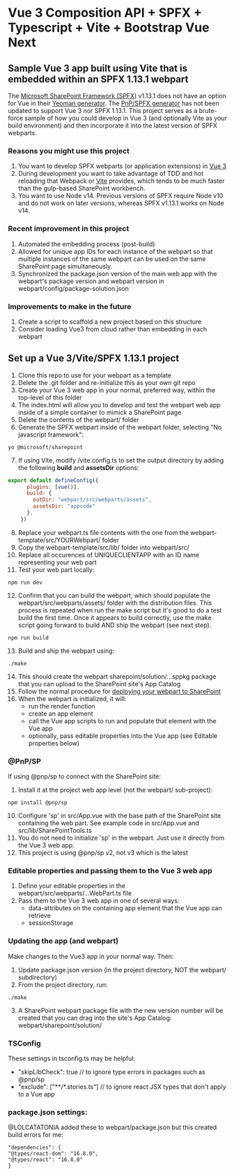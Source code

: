 # Vue 3 Composition API + SPFX + Typescript + Vite + Bootstrap Vue Next

## Sample Vue 3 app built using Vite that is embedded within an SPFX 1.13.1 webpart

The [Microsoft SharePoint Framework (SPFX)](https://docs.microsoft.com/en-us/sharepoint/dev/spfx/set-up-your-development-environment) v1.13.1 does not have an option for Vue in their [Yeoman generator](https://docs.microsoft.com/en-us/sharepoint/dev/spfx/toolchain/scaffolding-projects-using-yeoman-sharepoint-generator). The [PnP/SPFX generator](https://pnp.github.io/generator-spfx/#spfx-generator-version) has not been updated to support Vue 3 nor SPFX 1.13.1. This project serves as a brute-force sample of how you could develop in Vue 3 (and optionally Vite as your build environment) and then incorporate it into the latest version of SPFX webparts.


### Reasons you might use this project
1. You want to develop SPFX webparts (or application extensions) in [Vue 3](https://v3.vuejs.org/)
2. During development you want to take advantage of TDD and hot reloading that Webpack or [Vite](https://vitejs.dev/) provides, which tends to be much faster than the gulp-based SharePoint workbench.
3. You want to use Node v14. Previous versions of SPFX require Node v10 and do not work on later versions, whereas SPFX v1.13.1 works on Node v14.


### Recent improvement in this project
1. Automated the embedding process (post-build)
2. Allowed for unique app IDs for each instance of the webpart so that multiple instances of the same webpart can be used on the same SharePoint page simultaneously.
3. Synchronized the package.json version of the main web app with the webpart's package version and webpart version in webpart/config/package-solution.json

### Improvements to make in the future
1. Create a script to scaffold a new project based on this structure
2. Consider loading Vue3 from cloud rather than embedding in each webpart


## Set up a Vue 3/Vite/SPFX 1.13.1 project
1. Clone this repo to use for your webpart as a template
2. Delete the .git folder and re-initialize this as your own git repo
3. Create your Vue 3 web app in your normal, preferred way, within the top-level of this folder
4. The index.html will allow you to develop and test the webpart web app inside of a simple container to mimick a SharePoint page
5. Delete the contents of the webpart/ folder
6. Generate the SPFX webpart inside of the webpart folder, selecting "No javascript framework":
```shell
yo @microsoft/sharepoint
```
7. If using Vite, modify /vite.config.ts to set the output directory by adding the following **build** and **assetsDir** options:
```javascript
export default defineConfig({
	  plugins: [vue()],
	  build: {
	    outDir: "webpart/src/webparts/assets",
	    assetsDir: "appcode"
	  },
	})
```
8. Replace your webpart.ts file contents with the one from the webpart-template/src/YOURWebpart/ folder
9. Copy the webpart-template/src/lib/ folder into webpart/src/
10. Replace all occurences of UNIQUECLIENTAPP with an ID name representing your web part
11. Test your web part locally:
```shell
npm run dev
```
12. Confirm that you can build the webpart, which should populate the webpart/src/webparts/assets/ folder with the distribution files. This process is repeated when run the make script but it's good to do a test build the first time. Once it appears to build correctly, use the make script going forward to build AND ship the webpart (see next step).
```shell
npm run build
```
13. Build and ship the webpart using:
```shell
./make
```
14. This should create the webpart sharepoint/solution/...sppkg package that you can upload to the SharePoint site's App Catalog
15. Follow the normal procedure for [deploying your webpart to SharePoint](https://docs.microsoft.com/en-us/sharepoint/dev/spfx/web-parts/get-started/serve-your-web-part-in-a-sharepoint-page)
16. When the webpart is initialized, it will:
    - run the render function
    - create an app element
    - call the Vue app scripts to run and populate that element with the Vue app
	- optionally, pass editable properties into the Vue app (see Editable properties below)


### @PnP/SP
If using @pnp/sp to connect with the SharePoint site:
1. Install it at the project web app level (not the webpart/ sub-project):
```shell
npm install @pnp/sp
```
10. Configure 'sp' in src/App.vue with the base path of the SharePoint site containing the web part. See example code in src/App.vue and src/lib/SharePointTools.ts
11. You do not need to initialize 'sp' in the webpart. Just use it directly from the Vue 3 web app.
12. This project is using @pnp/sp v2, not v3 which is the latest


### Editable properties and passing them to the Vue 3 web app
1. Define your editable properties in the webpart/src/webparts/...WebPart.ts file
2. Pass them to the Vue 3 web app in one of several ways:
    - data-attributes on the containing app element that the Vue app can retrieve
    - sessionStorage


### Updating the app (and webpart)
Make changes to the Vue3 app in your normal way. Then:
1. Update package.json version (in the project directory, NOT the webpart/ subdirectory)
2. From the project directory, run:
```shell
./make
```
3. A SharePoint webpart package file with the new version number will be created that you can drag into the site's App Catalog:
webpart/sharepoint/solution/

### TSConfig
These settings in tsconfig.ts may be helpful:
- "skipLibCheck": true // to ignore type errors in packages such as @pnp/sp
- "exclude": ["**/*.stories.ts"] // to ignore react JSX types that don't apply to a Vue app

### package.json settings:
@LOLCATATONIA added these to webpart/package.json but this created build errors for me:
```
"dependencies": {
"@types/react-dom": "16.8.0",
"@types/react": "16.8.0"
}
```
